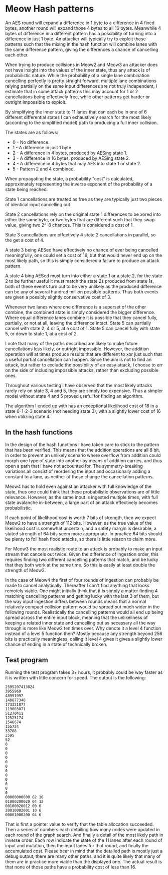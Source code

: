 # Meow Hash patterns

An AES round will expand a difference in 1 byte to a difference in 4 fixed bytes, another round will expand those 4 bytes to all 16 bytes. Meanwhile 4 bytes of difference in a different pattern has a possibility of turning into a difference in just 1 byte. An attacker will typically try to exploit these patterns such that the mixing in the hash function will combine lanes with the same difference pattern, giving the differences a chance of cancelling each other.

When trying to produce collisions in Meow2 and Meow3 an attacker does not have insight into the values of the inner state, thus any attack is of probabilistic nature. While the probability of a single lane combination cancelling perfectly is pretty straight forward, multiple lane combinations relying partially on the same input differences are not truly independent, I estimate that in some attack patterns this may account for 1 or 2 cancellations being effectively free, while other patterns get harder or outright impossible to exploit.

By simplifying the inner state to 11 lanes that can each be in one of 6 different differential states I can exhaustively search for the most likely (according to the simplified model) path to producing a full inner collision.

The states are as follows:

* 0 - No difference.
* 1 - A difference in just 1 byte.
* 2 - A difference in 4 bytes, produced by AESing state 1.
* 3 - A difference in 16 bytes, produced by AESing state 2.
* 4 - A difference in 4 bytes that may AES into state 1 or state 2.
* 5 - Pattern 2 and 4 combined.

When propagating the state, a probability "cost" is calculated, approximately representing the inverse exponent of the probability of a state being reached.

State 1 cancellations are treated as free as they are typically just two pieces of identical input cancelling out.

State 2 cancellations rely on the original state 1 differences to be xored into either the same byte, or two bytes that are different such that they swap value, giving two 2^-8 chances. This is considered a cost of 1.

State 3 cancellations are effectively 4 state 2 cancellations in parallel, so the get a cost of 4.

A state 3 being AESed have effectively no chance of ever being cancelled meaningfully, one could set a cost of 16, but that would never end up on the most likely path, so this is simply considered a failure to produce an attack pattern.

A state 4 bing AESed must turn into either a state 1 or a state 2, for the state 2 to be further useful it must match the state 2s produced from state 1s, both of these events turn out to be very unlikely as the produced difference can be any of several hundred million possible patterns. Thus both events are given a possibly slightly conservative cost of 3.

Whenever two lanes where one difference is a superset of the other combine, the combined state is simply considered the bigger difference. Where equal difference lanes combine it is possible that they cancel fully, partially, or not at all, leaving the difference intact. State 5 can partially cancel with state 2, 4 or 5, at a cost of 1. State 5 can cancel fully with state 5, or down to state 1, at a cost of 2.

I note that many of the paths described are likely to make future cancellations less likely, or outright impossible. However, the addition operation will at times produce results that are different to xor just such that a useful partial cancellation can happen. Since the aim is not to find an attack, but rather to exclude the possibility of an easy attack, I choose to err on the side of including impossible attacks, rather than excluding possible ones.

Throughout various testing I have observed that the most likely attacks rarely rely on state 3, 4 and 5, they are simply too expensive. Thus a simpler model without state 4 and 5 proved useful for finding an algorithm.

The algorithm I ended up with has an exceptional likelihood cost of 18 in a state 0-1-2-3 scenario (not needing state 3), with a slightly lower cost of 16 when utilizing state 4.

## In the hash functions

In the design of the hash functions I have taken care to stick to the pattern that has been verified. This means that the addition operations are all 8 bit, in order to prevent an unlikely scenario where overflow from addition could morph one type of state into another by means of addition carries, and thus open a path that I have not accounted for. The symmetry-breaking variations all consist of reordering the input and occasionally adding a constant to a lane, as neither of these change the cancellation patterns.

Meow4 has to hold even against an attacker with full knowledge of the state, thus one could think that these probabilistic observations are of little relevance. However, as the same input is ingested multiple times, with full state avalanche in-between, a large part of an attack effectively becomes probabilistic.

If each point of likelihood cost is worth 7 bits of strength, then we expect Meow2 to have a strength of 112 bits. However, as the true value of the likelihood cost is somewhat uncertain, and a safety margin is desirable, a stated strength of 64 bits seem more appropriate. In practice 64 bits should be plenty to foil hash flood attacks, so there is little reason to claim more.

For Meow3 the most realistic route to an attack is probably to make an input stream that cancels out twice. Given the difference of ingestion order, this requires finding two different cancelling patterns that match, and be lucky that they both work at the same time. So this is easily at least double the strength of Meow2.

In the case of Meow4 the first of four rounds of ingestion can probably be made to cancel analytically. Thereafter I can't find anything that looks remotely viable. One might initially think that it is simply a matter finding 4 matching cancelling patterns and getting lucky with the last 3 of them, but the way input ingestion differs between rounds means that a normal relatively compact collision pattern would be spread out much wider in the following rounds. Realistically the cancelling patterns would all end up being spread across the entire input block, meaning that the unlikeliness of keeping a related inner state and cancelling out as necessary all the way through is more like Meow2 ten times over. Why denote it a level 4 function instead of a level 5 function then? Mostly because any strength beyond 256 bits is practically meaningless, calling it level 4 gives it gives a slightly lower chance of ending in a state of technically broken.

## Test program

Running the test program takes 3+ hours, it probably could be way faster as it is written with little concern for speed. The output is the following:

	2595207413824
	3955969
	48991997
	148877348
	173321877
	119003071
	51270411
	12525174
	1546674
	155724
	33788
	2595
	52
	0
	0
	0
	0
	0
	0
	0
	0
	0
	0
	0
	0
	00000000000 02 16
	01000200020 04 12
	00100020012 00 6
	20010002001 10 6
	00001000200 04 6

That is first a pointer value to verify that the table allocation succeeded. Then a series of numbers each detailing how many nodes were updated in each round of the graph search. And finally a detail of the most likely path in inverse order. Each row indicate the state of the 11 lanes after each round of input and mutation, then the input lanes for that round, and finally the accumulated cost. Please bear in mind that the detailed path is mostly just a debug output, there are many other paths, and it is quite likely that many of them are in practice more viable than the displayed one. The actual result is that none of those paths have a probability cost of less than 16.
